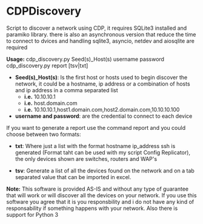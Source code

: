 # CDPDiscovery

Script to discover a network using CDP, it requires SQLite3 installed and paramiko library. there is also an asynchronous version that reduce the time to connect to dvices and handling sqlite3, asyncio, netdev and aiosqlite are required

**Usage:**
cdp_discovery.py Seed(s)_Host(s) username password
cdp_discovery.py report [tsv|txt]

- **Seed(s)_Host(s)**: Is the first host or hosts used to begin discover the network, it could be a hostname, ip address or a combination of hosts and ip address in a comma separated list
    - **i.e.** 10.10.10.1
    - **i.e.** host.domain.com
    - **i.e.** 10.10.10.1,host1.domain.com,host2.domain.com,10.10.10.100
- **username and password**: are the credential to connect to each device

If you want to generate a report use the command report and you could choose between two formats:

- **txt**: Where just a list with the format hostname ip_address ssh is generated (Format taht can be used with my script Config Replicator), the only devices shown are switches, routers and WAP's

- **tsv**: Generate a list of all the devices found on the network and on a tab separated value that can be imported in excel.

**Note:** This software is provided AS-IS and without any type of guarantee that will work or will discover all the devices on your network. If you use this software you agree that it is you responsbility and i do not have any kind of responsability if something happens with your network.
Also there is support for Python 3
